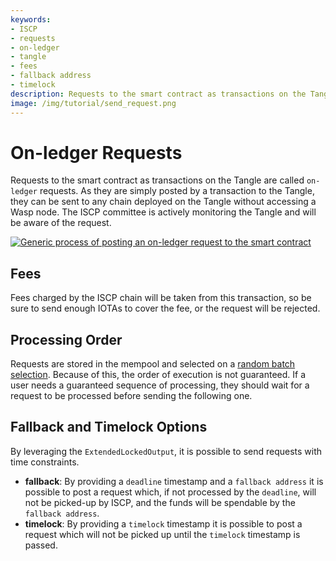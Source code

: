```yaml
---
keywords:
- ISCP
- requests
- on-ledger
- tangle
- fees
- fallback address
- timelock
description: Requests to the smart contract as transactions on the Tangle are called on-ledger requests.
image: /img/tutorial/send_request.png
---
```


# On-ledger Requests

Requests to the smart contract as transactions on the Tangle are called `on-ledger` requests. As they are simply posted by a transaction to the Tangle, they can be sent to any chain deployed on the Tangle without accessing a Wasp node. The ISCP committee is actively monitoring the Tangle and will be aware of the request.

[![Generic process of posting an on-ledger request to the smart contract](/img/tutorial/send_request.png)](/img/tutorial/send_request.png)

## Fees

Fees charged by the ISCP chain will be taken from this transaction, so be sure to send enough IOTAs to cover the fee, or the request will be rejected.

## Processing Order

Requests are stored in the mempool and selected on a [random batch selection](../consensus.md). Because of this, the order of execution is not guaranteed. If a user needs a guaranteed sequence of processing, they should wait for a request to be processed before sending the following one.

## Fallback and Timelock Options

By leveraging the `ExtendedLockedOutput`, it is possible to send requests with time constraints.

- **fallback**: By providing a `deadline` timestamp and a `fallback address` it is possible to post a request which, if not processed by the `deadline`, will not be picked-up by ISCP, and the funds will be spendable by the `fallback address`.
- **timelock**: By providing a `timelock` timestamp it is possible to post a request which will not be picked up until the `timelock` timestamp is passed.
